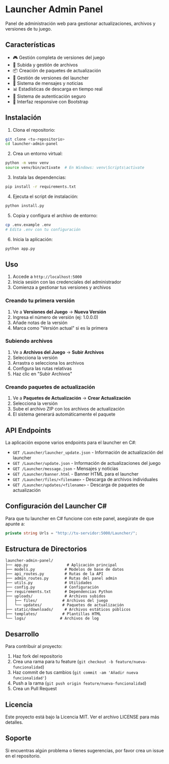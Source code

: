 # Launcher Admin Panel

Panel de administración web para gestionar actualizaciones, archivos y versiones de tu juego.

## Características

- 🎮 Gestión completa de versiones del juego
- 📁 Subida y gestión de archivos
- 📦 Creación de paquetes de actualización
- 🚀 Gestión de versiones del launcher
- 📢 Sistema de mensajes y noticias
- 📊 Estadísticas de descarga en tiempo real
- 🔐 Sistema de autenticación seguro
- 📱 Interfaz responsive con Bootstrap

## Instalación

1. Clona el repositorio:
```bash
git clone <tu-repositorio>
cd launcher-admin-panel
```

2. Crea un entorno virtual:
```bash
python -m venv venv
source venv/bin/activate  # En Windows: venv\Scripts\activate
```

3. Instala las dependencias:
```bash
pip install -r requirements.txt
```

4. Ejecuta el script de instalación:
```bash
python install.py
```

5. Copia y configura el archivo de entorno:
```bash
cp .env.example .env
# Edita .env con tu configuración
```

6. Inicia la aplicación:
```bash
python app.py
```

## Uso

1. Accede a `http://localhost:5000`
2. Inicia sesión con las credenciales del administrador
3. Comienza a gestionar tus versiones y archivos

### Creando tu primera versión

1. Ve a **Versiones del Juego** → **Nueva Versión**
2. Ingresa el número de versión (ej: 1.0.0.0)
3. Añade notas de la versión
4. Marca como "Versión actual" si es la primera

### Subiendo archivos

1. Ve a **Archivos del Juego** → **Subir Archivos**
2. Selecciona la versión
3. Arrastra o selecciona los archivos
4. Configura las rutas relativas
5. Haz clic en "Subir Archivos"

### Creando paquetes de actualización

1. Ve a **Paquetes de Actualización** → **Crear Actualización**
2. Selecciona la versión
3. Sube el archivo ZIP con los archivos de actualización
4. El sistema generará automáticamente el paquete

## API Endpoints

La aplicación expone varios endpoints para el launcher en C#:

- `GET /Launcher/launcher_update.json` - Información de actualización del launcher
- `GET /Launcher/update.json` - Información de actualizaciones del juego
- `GET /Launcher/message.json` - Mensajes y noticias
- `GET /Launcher/banner.html` - Banner HTML para el launcher
- `GET /Launcher/files/<filename>` - Descarga de archivos individuales
- `GET /Launcher/updates/<filename>` - Descarga de paquetes de actualización

## Configuración del Launcher C#

Para que tu launcher en C# funcione con este panel, asegúrate de que apunte a:

```csharp
private string Urls = "http://tu-servidor:5000/Launcher/";
```

## Estructura de Directorios

```
launcher-admin-panel/
├── app.py                 # Aplicación principal
├── models.py             # Modelos de base de datos
├── api_routes.py         # Rutas de la API
├── admin_routes.py       # Rutas del panel admin
├── utils.py              # Utilidades
├── config.py             # Configuración
├── requirements.txt      # Dependencias Python
├── uploads/              # Archivos subidos
│   ├── files/           # Archivos del juego
│   └── updates/         # Paquetes de actualización
├── static/downloads/     # Archivos estáticos públicos
├── templates/           # Plantillas HTML
└── logs/               # Archivos de log
```

## Desarrollo

Para contribuir al proyecto:

1. Haz fork del repositorio
2. Crea una rama para tu feature (`git checkout -b feature/nueva-funcionalidad`)
3. Haz commit de tus cambios (`git commit -am 'Añadir nueva funcionalidad'`)
4. Push a la rama (`git push origin feature/nueva-funcionalidad`)
5. Crea un Pull Request

## Licencia

Este proyecto está bajo la Licencia MIT. Ver el archivo LICENSE para más detalles.

## Soporte

Si encuentras algún problema o tienes sugerencias, por favor crea un issue en el repositorio.
